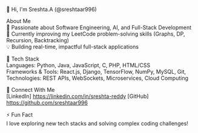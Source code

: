 👋 Hi, I'm Sreshta.A (@sreshtaar996)  

About Me  
🔬 Passionate about Software Engineering, AI, and Full-Stack Development  
🌱 Currently improving my LeetCode problem-solving skills (Graphs, DP, Recursion, Backtracking)  
💡 Building real-time, impactful full-stack applications  

 🔨 Tech Stack  
Languages: Python, Java, JavaScript, C, PHP, HTML/CSS  
Frameworks & Tools: React.js, Django, TensorFlow, NumPy, MySQL, Git, 
Technologies: REST APIs, WebSockets, Microservices, Cloud Computing  

🔗 Connect With Me  
[LinkedIn] https://linkedin.com/in/sreshta-reddy 
[GitHub]   https://github.com/sreshtaar996

⚡ Fun Fact  
I love exploring new tech stacks and solving complex coding challenges!  
